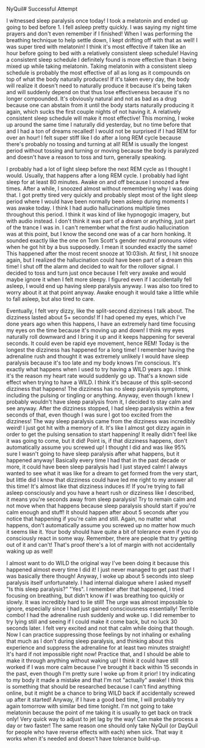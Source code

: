 NyQuil# Successful Attempt

I witnessed sleep paralysis once today! I took a melatonin and ended up going to bed before 1. I fell asleep pretty quickly. I was saying my night time prayers and don't even remember if I finished! When I was performing the breathing technique to help settle down, I kept drifting off with that as well! I was super tired with melatonin! I think it's most effective if taken like an hour before going to bed with a relatively consistent sleep schedule! Having a consistent sleep schedule I definitely found is more effective than it being mixed up while taking melatonin. Taking melatonin with a consistent sleep schedule is probably the most effective of all as long as it compounds on top of what the body naturally produces! If it's taken every day, the body will realize it doesn't need to naturally produce it because it's being taken and will suddenly depend on that thus lose effectiveness because it's no longer compounded. It's obviously natural and not as bad as a drug because one can abstain from it until the body starts naturally producing it again, which sucks the first couple nights of not having it. A relatively consistent sleep schedule will make it most effective! This morning, I woke up around the same time I naturally did yesterday, but no time before that and I had a ton of dreams recalled! I would not be surprised if I had REM for over an hour! I felt super stiff like I do after a long REM cycle because there's probably no tossing and turning at all! REM is usually the longest period without tossing and turning or moving because the body is paralyzed and doesn't have a reason to toss and turn, generally speaking.

I probably had a lot of light sleep before the next REM cycle as I thought I would. Usually, that happens after a long REM cycle. I probably had light sleep for at least 80 minutes. Awake on and off because I snoozed a few times. After a while, I snoozed almost without remembering why I was doing that. I got pretty tired very quickly and probably slept most of the light sleep period where I would have been normally been asleep during moments I was awake today. I think I had audio hallucinations multiple times throughout this period. I think it was kind of like hypnogogic imagery, but with audio instead. I don't think it was part of a dream or anything, just part of the trance I was in. I can't remember what the first audio hallucination was at this point, but I know the second one was of a car horn honking. It sounded exactly like the one on Tom Scott's gender neutral pronouns video when he got hit by a bus supposedly. I mean it sounded exactly the same! This happened after the most recent snooze at 10:03ish. At first, I hit snooze again, but I realized the hallucination could have been part of a dream this time! I shut off the alarm and decided to wait for the rollover signal. I decided to toss and turn just once because I felt very awake and would maybe ignore it when I felt more sleepy. I figured even if I accidentally fell asleep, I would end up having sleep paralysis anyway. I was also too tired to worry about it at that point anyway. Awake enough it would take a little while to fall asleep, but also tired to care.

Eventually, I felt very dizzy, like the split-second dizziness I talk about. The dizziness lasted about 5+ seconds! If I had opened my eyes, which I've done years ago when this happens, I have an extremely hard time focusing my eyes on the time because it's moving up and down! I think my eyes naturally roll downward and I bring it up and it keeps happening for several seconds. It could even be rapid eye movement, hence REM! Today is the longest the dizziness has happened for a long time! I remember having the adrenaline rush and thought it was extremely unlikely I would have sleep paralysis because it's too late and my body knows I'm conscious. It's exactly what happens when I used to try having a WILD years ago. I think it's the reason my heart rate would suddenly go up. That's a known side effect when trying to have a WILD. I think it's because of this split-second dizziness that happens! The dizziness has no sleep paralysis symptoms, including the pulsing or tingling or anything. Anyway, even though I knew I probably wouldn't have sleep paralysis from it, I decided to stay calm and see anyway. After the dizziness stopped, I had sleep paralysis within a few seconds of that, even though I was sure I got too excited from the dizziness! The way sleep paralysis came from the dizziness was incredibly weird! I just got hit with a memory of it. It's like I almost got dizzy again in order to get the pulsing sensation to start happening! It really didn't feel like it was going to come, but it did! Point is, if that dizziness happens, don't automatically assume you screwed up! I thought I did and was like 95% sure I wasn't going to have sleep paralysis after what happens, but it happened anyway! Basically every time I had that in the past decade or more, it could have been sleep paralysis had I just stayed calm! I always wanted to see what it was like for a dream to get formed from the very start, but little did I know that dizziness could have led me right to my answer all this time! It's almost like that dizziness induces it! If you're trying to fall asleep consciously and you have a heart rush or dizziness like I described, it means you're seconds away from sleep paralysis! Try to remain calm and not move when that happens because sleep paralysis should start if you're calm enough and stuff! It should happen after about 5 seconds after you notice that happening if you're calm and still. Again, no matter what happens, don't automatically assume you screwed up no matter how much it seems like it. Your body should have quite a bit of tolerance even if you do consciously react in some way. Remember, there are people that try getting out of it and can't! That's proof there's a lot of margin with not accidentally waking up as well! 

I almost want to do WILD the original way I've been doing it because this happened almost every time I did it! I just never managed to get past that! I was basically there though! Anyway, I woke up about 5 seconds into sleep paralysis itself unfortunately. I had internal dialogue where I asked myself "Is this sleep paralysis?" "Yes". I remember after that happened, I tried focusing on breathing, but didn't know if I was breathing too quickly or slowly. It was incredibly hard to lie still! The urge was almost impossible to ignore, especially since I had just gained consciousness essentially! Terrible combo! I had the adrenaline rush suddenly and woke up. I did remember to try lying still and seeing if I could make it come back, but no luck 30 seconds later. I felt very excited and not that calm while doing that though. Now I can practice suppressing those feelings by not inhaling or exhaling that much as I don't during sleep paralysis, and thinking about this experience and suppress the adrenaline for at least two minutes straight! It's hard if not impossible right now! Practice that, and I should be able to make it through anything without waking up! I think it could have still worked if I was more calm because I've brought it back within 15 seconds in the past, even though I'm pretty sure I woke up from it prior! I try indicating to my body it made a mistake and that I'm not "actually" awake! I think this is something that should be researched because I can't find anything online, but it might be a chance to bring WILD back if accidentally screwed up after it started! Anyway, if I have a good bed time, I will probably try again tomorrow with similar bed time tonight. I'm not going to take melatonin because the point of me taking it is usually to get back on track only! Very quick way to adjust to jet lag by the way! Can make the process a day or two faster! The same reason one should only take NyQuil (or DayQuil for people who have reverse effects with each) when sick. That way it works when it's needed and doesn't have tolerance build-up.
